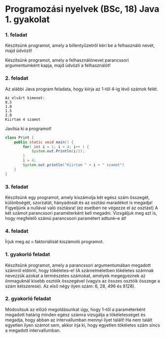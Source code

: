 # Programozási nyelvek (BSc, 18) Java 1. gyakolat


### 1. feladat

Készítsünk programot, amely a billentyűzetről kéri be a felhasználó nevét,
majd üdvözli!

Készítsünk programot, amely a felhasználónevet parancssori argumentumként
kapja, majd üdvözli a felhasználót!

### 2. feladat

Az alábbi Java program feladata, hogy kiírja az 1-től 4-ig lévő számok felét.

```
Az elvárt kimenet:
0.5
1.0
1.5
2.0
Kiirtam 4 szamot
```

Javítsa ki a programot!

```java
class Print {
    public static void main() {
        for( int i = 1; i < 4; i++ ) {
            System.out.Println(i/2);
        }
        i = 4;
        System.out.println("Kiirtam " + i + " szamot")
    }
}
```

### 3. feladat

Készítsünk egy programot, amely kiszámolja két egész szám összegét,
különbségét, szorzatát, hányadosát és az osztási maradékot is megadja!
Figyeljünk a nullával való osztásra! (ez esetben ne végezze el az osztást)
A két számot parancssori paraméterként kell megadni. Vizsgáljuk meg azt is,
hogy megfelelő számú parancssori paramétert adtunk–e át!

### 4. feladat

Írjuk meg az `n` faktoriálisát kiszámoló programot.

### 1. gyakorló feladat

Készítsünk programot, amely a parancssori argumentumában megadott
számról eldönti, hogy tökéletes–e! (A számelméletben tökéletes számnak
nevezzük azokat a természetes számokat, amelyek megegyeznek az önmaguknál
kisebb osztóik összegével (vagyis az összes osztóik összege a szám kétszerese).
Az első négy ilyen szám: 6, 28, 496 és 8128).

### 2. gyakorló feladat

Módosítsuk az előző megoldásunkat úgy, hogy 1–től a paraméterként megadott
határig minden egész számra vizsgálja a tökéletességet és megadja, hogy abban az
intervallumban mennyi ilyet talált! Ha nem talált egyetlen ilyen számot sem,
akkor írja ki, hogy egyetlen tökéletes szám sincs a megadott intervallumban.


